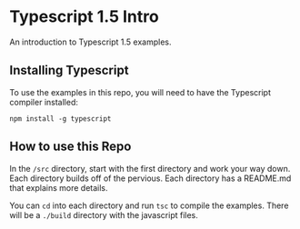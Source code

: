 Typescript 1.5 Intro
==========
An introduction to Typescript 1.5 examples.


Installing Typescript
-------------------
To use the examples in this repo, you will need to have the Typescript 
compiler installed:

```
npm install -g typescript
```

How to use this Repo
-------------------

In the `/src` directory, start with the first directory and work your 
way down.  Each directory builds off of the pervious.  Each directory 
has a README.md that explains more details. 

You can `cd` into each directory and run `tsc` to compile the examples.
There will be a `./build` directory with the javascript files.